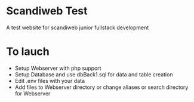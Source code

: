 # Scandiweb Test

A test website for scandiweb junior fullstack development

# To lauch

* Setup Webserver with php support
* Setup Database and use dbBack1.sql for data and table creation
* Edit .env files with your data
* Add files to Webserver directory or change aliases or search directory for Webserver



